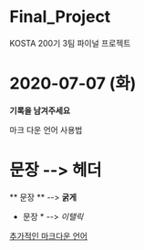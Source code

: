 # Final_Project
KOSTA 200기 3팀 파이널 프로젝트

# 2020-07-07 (화)
**기록을 남겨주세요**

마크 다운 언어 사용법
# 문장      --> 헤더
** 문장 **  --> **굵게**
* 문장 *    --> *이탤릭*

[추가적인 마크다운 언어](https://gist.github.com/ihoneymon/652be052a0727ad59601, "Markdown Link") 
